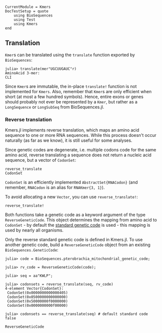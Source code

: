 ```@meta
CurrentModule = Kmers
DocTestSetup = quote
    using BioSequences
    using Test
    using Kmers
end
```

## Translation
`Kmer`s can be translated using the `translate` function exported by `BioSequences`:

```jldoctest
julia> translate(mer"UGCUUGAUC"r)
AminoAcid 3-mer:
CLI
```

Since `Kmer`s are immutable, the in-place `translate!` function is not implemented for `Kmers`.
Also, remember that `Kmer`s are only efficient when short (at most a few hundred symbols). Hence, entire exons or genes should probably not ever be represented by a `Kmer`, but rather as a `LongSequence` or `LongSubSeq` from BioSequences.jl.

### Reverse translation
Kmers.jl implements reverse translation, which maps an amino acid sequence to one or more RNA sequences.
While this process doesn't occur naturally (as far as we know), it is still useful for some analyses.

Since genetic codes are degenerate, i.e. multiple codons code for the same amino acid, reverse translating a sequence does not return a nucleic acid sequence, but a vector of `CodonSet`:

```@docs
reverse_translate
CodonSet
```

`CodonSet` is an efficiently implemented `AbstractSet{RNACodon}` (and remember, `RNACodon` is an alias for `RNAKmer{3, 1}`).

To avoid allocating a new `Vector`, you can use `reverse_translate!`:

```@docs
reverse_translate!
```

Both functions take a genetic code as a keyword argument of the type `ReverseGeneticCode`. This object determines the mapping from amino acid to `CodonSet` - by default the [standard genetic code](https://en.wikipedia.org/wiki/DNA_and_RNA_codon_tables#Standard_RNA_codon_table) is used - this mapping is used by nearly all organisms.

Only the reverse standard genetic code is defined in Kmers.jl.
To use another genetic code, build a `ReverseGeneticCode` object from an existing
`BioSequences.GeneticCode`:

```jldoctest
julia> code = BioSequences.pterobrachia_mitochondrial_genetic_code;

julia> rv_code = ReverseGeneticCode(code);

julia> seq = aa"KWLP";

julia> codonsets = reverse_translate(seq, rv_code)
4-element Vector{CodonSet}:
 CodonSet(0x0000000000000405)
 CodonSet(0x0500000000000000)
 CodonSet(0x50000000f0000000)
 CodonSet(0x0000000000f00000)

julia> codonsets == reverse_translate(seq) # default standard code
false
```

```@docs
ReverseGeneticCode
```
